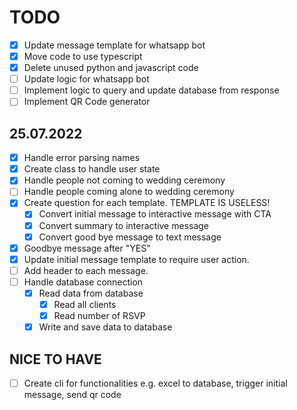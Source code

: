# TODO

- [x] Update message template for whatsapp bot
- [x] Move code to use typescript
- [x] Delete unused python and javascript code
- [ ] Update logic for whatsapp bot
- [ ] Implement logic to query and update database from response
- [ ] Implement QR Code generator

## 25.07.2022

- [x] Handle error parsing names
- [x] Create class to handle user state
- [x] Handle people not coming to wedding ceremony
- [ ] Handle people coming alone to wedding ceremony
- [x] Create question for each template. TEMPLATE IS USELESS!
  - [x] Convert initial message to interactive message with CTA
  - [x] Convert summary to interactive message
  - [x] Convert good bye message to text message
- [x] Goodbye message after "YES"
- [x] Update initial message template to require user action.
- [ ] Add header to each message.
- [ ] Handle database connection
  - [x] Read data from database
    - [x] Read all clients
    - [x] Read number of RSVP
  - [x] Write and save data to database

## NICE TO HAVE

- [ ] Create cli for functionalities e.g. excel to database, trigger initial message, send qr code
